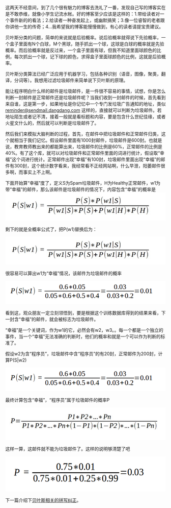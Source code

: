 <!---title:浅淡贝叶斯之过滤垃圾邮件-->
<!---keywords:奋斗史,青春,三年奋斗,五年奋斗-->

这两天不经意间，到了几个很有魅力的博客去洗礼了一番，发现自己写的博客实在是不敢恭维，就像小学生记流水帐。好的博客至少应该是这样的：1.带给读者对一个事件新的的看法；2.给读者一种奋发起上，或幽默搞笑；3.像一位睿智的老者跟你讲他一生的传奇；4...我希望我的博客能慢慢做到，有心的读者请提宝贵建议。

贝叶斯分类的问题，简单的来说就是后验概率。说后验概率就得说下先验概率，一个盒子里面有N个白球，M个黑球，随手抓出一个球，这球是白球的概率就是先验概率。而后验概率就是反过来，一个盒子里面有球，但我不知道里面球颜色的比例，每次抓出一个球，记下球的颜色，求得盒子里面球颜色的比例，这就是后验概率。

贝叶斯分类算法已经广泛应用于机器学习，包括各种识别（语音，图像，聚类，翻译，分词等）。我想用过滤垃圾邮件来简单说下贝叶斯的原理。

能让程序明白什么样的邮件是垃圾邮件，是一件很不容易的事情，试想，你是怎么判断一封邮件是正常邮件还是垃圾邮件呢？当我们收到一封邮件的时候，首先看到来自谁，这是第一步，如果地址是你记忆中一个专门发垃圾广告通知的地址，类似 reminder@sendmail.dangdang.com 这样的，直接就可以判断为垃圾邮件。若地址陌生或者记不清，接着一般就是看标题和内容，要是包含什么世纪佳缘，或者火星文什么的，然后就可以判断是垃圾邮件了。

然后我们来模拟大脑判断的过程，首先，在邮件中把垃圾邮件和正常邮件归类，这个就相当于我们记忆。假设邮件里面有1000封邮件，垃圾邮件是600封。也就是说，教育教师教出来的都能算出来，垃圾邮件的比例是60%，正常邮件的比例是40%。有了这个库，就可以对垃圾邮件和正常邮件里面的词进行统计，假设取“幸福”这个词进行统计。正常邮件出现“幸福”有100封，垃圾邮件里面出现“幸福”的邮件有300封，这个统计数字看来，我经常看不正经网站啊，什么早泄，阳萎邮件很多啊，而事实上不上啊。

下面开始算“幸福”度了，定义S为Spam垃圾邮件，H为Healthy正常邮件，w1为带“幸福”的邮件，那么该邮件是垃圾邮件的情况下，内容包含“幸福”的概率是
![概率计算公式](/static/images/upload/20140413215811.jpg)

剩下的就是全概率公式了，把P(w1)替换后为：

![全概率公式](/static/images/upload/20140413215811.jpg)

很容易可以算出w1为“幸福”情况，该邮件为垃圾邮件的概率

![含“幸福”邮件为垃圾邮件的概率计算公式](/static/images/upload/20140413215812.png)

看到这，观众朋友一定立刻领悟到，要是根据这个训练数据库得到的结果来看，下一封含“幸福”的邮件，就会被标志为垃圾邮件。

“幸福”是一个关键词，作为w1的它，必然会有w2，w3。。每一个都是一个独立的事件，当一个“幸福”无法准确的判断时，他们的概率和就是一个可以作为判断的标准了。

假设w2为含“程序员”，垃圾邮件中含“程序员”的有20封，正常邮件为200封，计算P(S|w2)

![含“程序员”邮件为正常邮件计算公式](/static/images/upload/20140413215812.png)

最终计算包含“幸福”，“程序员”属于垃圾邮件的概率P

![含“幸福”，“程序员”为垃圾邮件计算公式](/static/images/upload/20140413215813.jpg)

这样一算，这邮件就不能为垃圾邮件了。这样的说明够清楚了吧

![判断新邮件是否为垃圾邮件](/static/images/upload/20140413215813.png)

下一篇介绍下[贝叶斯相关的拼写纠正](http://www.huamanshu.com/blog/2013-11-02.html)。





